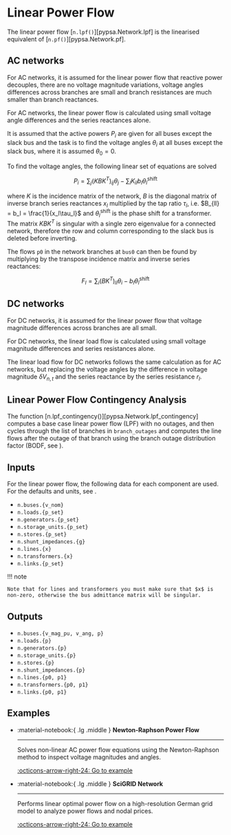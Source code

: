
# Linear Power Flow

The linear power flow [`n.lpf()`][pypsa.Network.lpf] is the linearised equivalent of [`n.pf()`][pypsa.Network.pf].

## AC networks

For AC networks, it is assumed for the linear power flow that reactive power decouples, there are no voltage magnitude variations, voltage angles differences across branches are small and branch resistances are much smaller than branch reactances.

For AC networks, the linear power flow is calculated using small voltage angle differences and the series reactances alone.

It is assumed that the active powers $P_i$ are given for all buses except the slack bus and the task is to find the voltage angles $\theta_i$ at all buses except the slack bus, where it is assumed $\theta_0 = 0$.

To find the voltage angles, the following linear set of equations are solved

$$P_i = \sum_j (KBK^T)_{ij} \theta_j - \sum_l K_{il} b_l \theta_l^{\textrm{shift}}$$

where $K$ is the incidence matrix of the network, $B$ is the diagonal matrix of inverse branch series reactances $x_l$ multiplied by the tap ratio $\tau_l$, i.e. $B_{ll} = b_l = \frac{1}{x_l\tau_l}$ and $\theta_l^{\textrm{shift}}$ is the phase shift for a transformer. The matrix $KBK^T$ is singular with a single zero eigenvalue for a connected network, therefore the row and column corresponding to the slack bus is deleted before inverting.

The flows `p0` in the network branches at `bus0` can then be found by multiplying by the transpose incidence matrix and inverse series reactances:

$$F_l = \sum_i (BK^T)_{li} \theta_i - b_l \theta_l^{\textrm{shift}}$$

## DC networks

For DC networks, it is assumed for the linear power flow that voltage magnitude differences across branches are all small.

For DC networks, the linear load flow is calculated using small voltage magnitude differences and series resistances alone.

The linear load flow for DC networks follows the same calculation as for AC networks, but replacing the voltage angles by the difference in voltage magnitude $\delta V_{n,t}$ and the series reactance by the series resistance $r_l$.


## Linear Power Flow Contingency Analysis

The function [n.lpf_contingency()][pypsa.Network.lpf_contingency] computes a
base case linear power flow (LPF) with no outages, and then cycles through the
list of branches in `branch_outages` and computes the line flows after the
outage of that branch using the branch outage distribution factor (BODF, see []()).


## Inputs

For the linear power flow, the following data for each component are used. For the defaults and units, see <!-- md:guide components.md -->.

- `n.buses.{v_nom}`
- `n.loads.{p_set}`
- `n.generators.{p_set}`
- `n.storage_units.{p_set}`
- `n.stores.{p_set}`
- `n.shunt_impedances.{g}`
- `n.lines.{x}`
- `n.transformers.{x}`
- `n.links.{p_set}`

!!! note

    Note that for lines and transformers you must make sure that $x$ is non-zero, otherwise the bus admittance matrix will be singular.

## Outputs

- `n.buses.{v_mag_pu, v_ang, p}`
- `n.loads.{p}`
- `n.generators.{p}`
- `n.storage_units.{p}`
- `n.stores.{p}`
- `n.shunt_impedances.{p}`
- `n.lines.{p0, p1}`
- `n.transformers.{p0, p1}`
- `n.links.{p0, p1}`


## Examples

<div class="grid cards" markdown>


-   :material-notebook:{ .lg .middle } **Newton-Raphson Power Flow**

    ---

    Solves non-linear AC power flow equations using the Newton-Raphson method to inspect voltage magnitudes and angles.

    [:octicons-arrow-right-24: Go to example](../examples/minimal-example-pf.ipynb)

-   :material-notebook:{ .lg .middle } **SciGRID Network**

    ---

    Performs linear optimal power flow on a high-resolution German grid model to analyze power flows and nodal prices.

    [:octicons-arrow-right-24: Go to example](../examples/scigrid-lopf-then-pf.ipynb)

</div>